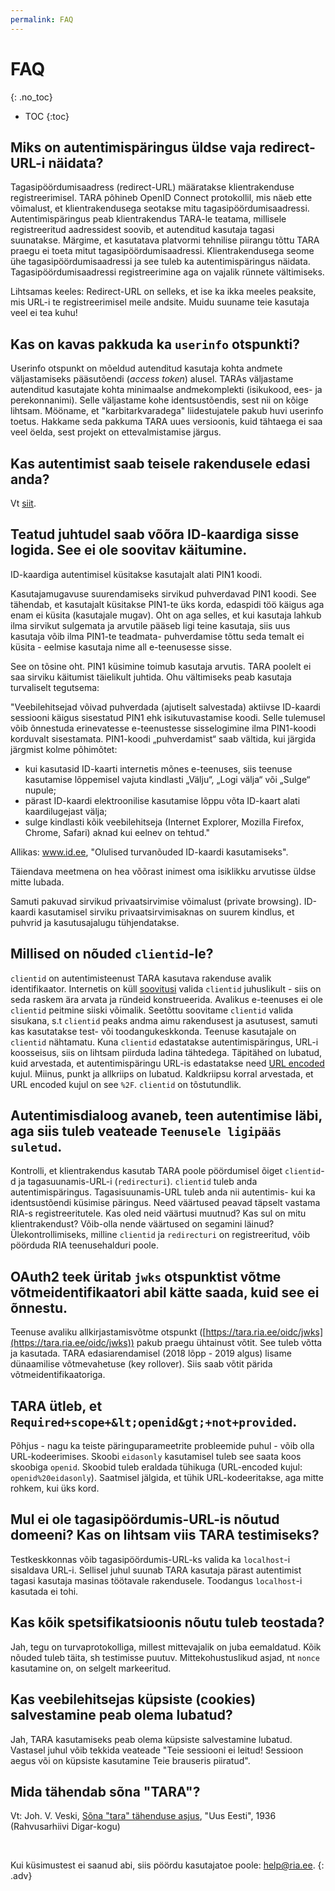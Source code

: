 ```yaml
---
permalink: FAQ
---
```


# FAQ
{: .no_toc}

- TOC
{:toc}

## Miks on autentimispäringus üldse vaja redirect-URL-i näidata?

Tagasipöördumisaadress (redirect-URL) määratakse klientrakenduse registreerimisel. TARA põhineb OpenID Connect protokollil, mis näeb ette võimalust, et klientrakendusega seotakse mitu tagasipöördumisaadressi. Autentimispäringus peab klientrakendus TARA-le teatama, millisele registreeritud aadressidest soovib, et autenditud kasutaja tagasi suunatakse. Märgime, et kasutatava platvormi tehnilise piirangu tõttu TARA praegu ei toeta mitut tagasipöördumisaadressi. Klientrakendusega seome ühe tagasipöördumisaadressi ja see tuleb ka autentimispäringus näidata. Tagasipöördumisaadressi registreerimine aga on vajalik rünnete vältimiseks.

Lihtsamas keeles: Redirect-URL on selleks, et ise ka ikka meeles peaksite, mis URL-i te registreerimisel meile andsite. Muidu suuname teie kasutaja veel ei tea kuhu!

## Kas on kavas pakkuda ka `userinfo` otspunkti?

Userinfo otspunkt on mõeldud autenditud kasutaja kohta andmete väljastamiseks pääsutõendi (_access token_) alusel. TARAs väljastame autenditud kasutajate kohta minimaalse andmekomplekti (isikukood, ees- ja perekonnanimi). Selle väljastame kohe identsustõendis, sest nii on kõige lihtsam. Mööname, et "karbitarkvaradega" liidestujatele pakub huvi userinfo toetus. Hakkame seda pakkuma TARA uues versioonis, kuid tähtaega ei saa veel öelda, sest projekt on ettevalmistamise järgus.

## Kas autentimist saab teisele rakendusele edasi anda?

Vt [siit](Feder).

## Teatud juhtudel saab võõra ID-kaardiga sisse logida. See ei ole soovitav käitumine.

ID-kaardiga autentimisel küsitakse kasutajalt alati PIN1 koodi.

Kasutajamugavuse suurendamiseks sirvikud puhverdavad PIN1 koodi. See tähendab, et kasutajalt küsitakse PIN1-te üks korda, edaspidi töö käigus aga enam ei küsita (kasutajale mugav). Oht on aga selles, et kui kasutaja lahkub ilma sirvikut sulgemata ja arvutile pääseb ligi teine kasutaja, siis uus kasutaja võib ilma PIN1-te teadmata- puhverdamise tõttu seda temalt ei küsita - eelmise kasutaja nime all e-teenusesse sisse.

See on tõsine oht. PIN1 küsimine toimub kasutaja arvutis. TARA poolelt ei saa sirviku käitumist täielikult juhtida. Ohu vältimiseks peab kasutaja turvaliselt tegutsema:

"Veebilehitsejad võivad puhverdada (ajutiselt salvestada) aktiivse ID-kaardi sessiooni käigus sisestatud PIN1 ehk isikutuvastamise koodi. Selle tulemusel võib õnnestuda erinevatesse e-teenustesse sisselogimine ilma PIN1-koodi korduvalt sisestamata. PIN1-koodi „puhverdamist“ saab vältida, kui järgida järgmist kolme põhimõtet:

-	kui kasutasid ID-kaarti internetis mõnes e-teenuses, siis teenuse kasutamise lõppemisel vajuta kindlasti „Välju“, „Logi  välja“ või „Sulge“ nupule;
-	pärast ID-kaardi elektroonilise kasutamise lõppu võta ID-kaart alati kaardilugejast välja;
-	sulge kindlasti kõik veebilehitseja (Internet Explorer, Mozilla Firefox, Chrome, Safari) aknad kui eelnev on tehtud."

Allikas: www.id.ee, "Olulised turvanõuded ID-kaardi kasutamiseks".

Täiendava meetmena on hea võõrast inimest oma isiklikku arvutisse üldse mitte lubada.

Samuti pakuvad sirvikud privaatsirvimise võimalust (private browsing). ID-kaardi kasutamisel sirviku privaatsirvimisaknas on suurem kindlus, et puhvrid ja kasutusajalugu tühjendatakse.

## Millised on nõuded `clientid`-le?

`clientid` on autentimisteenust TARA kasutava rakenduse avalik identifikaator. Internetis on küll [soovitusi](https://www.oauth.com/oauth2-servers/client-registration/client-id-secret/) valida `clientid` juhuslikult - siis on seda raskem ära arvata ja ründeid konstrueerida. Avalikus e-teenuses ei ole `clientid` peitmine siiski võimalik. Seetõttu soovitame `clientid` valida sisukana, s.t `clientid` peaks andma aimu rakendusest ja asutusest, samuti kas kasutatakse test- või toodangukeskkonda. Teenuse kasutajale on `clientid` nähtamatu. Kuna `clientid` edastatakse autentimispäringus, URL-i koosseisus, siis on lihtsam piirduda ladina tähtedega. Täpitähed on lubatud, kuid arvestada, et autentimispäringu URL-is edastatakse need [URL encoded](https://www.url-encode-decode.com/) kujul. Miinus, punkt ja allkriips on lubatud. Kaldkriipsu korral arvestada, et URL encoded kujul on see `%2F`. `clientid` on tõstutundlik.

## Autentimisdialoog avaneb, teen autentimise läbi, aga siis tuleb veateade `Teenusele ligipääs suletud`.

Kontrolli, et klientrakendus kasutab TARA poole pöördumisel õiget `clientid`-d ja tagasuunamis-URL-i (`redirecturi`). `clientid` tuleb anda autentimispäringus. Tagasisuunamis-URL tuleb anda nii autentimis- kui ka identsustõendi küsimise päringus. Need väärtused peavad täpselt vastama RIA-s registreeritutele. Kas oled neid väärtusi muutnud? Kas sul on mitu klientrakendust? Võib-olla nende väärtused on segamini läinud? Ülekontrollimiseks, milline `clientid` ja `redirecturi` on registreeritud, võib pöörduda RIA teenusehalduri poole.

## OAuth2 teek üritab `jwks` otspunktist võtme võtmeidentifikaatori abil kätte saada, kuid see ei õnnestu.

Teenuse avaliku allkirjastamisvõtme otspunkt ([https://tara.ria.ee/oidc/jwks](https://tara.ria.ee/oidc/jwks)) pakub praegu ühtainust võtit. See tuleb võtta ja kasutada. TARA edasiarendamisel (2018 lõpp - 2019 algus) lisame dünaamilise võtmevahetuse (key rollover). Siis saab võtit pärida võtmeidentifikaatoriga.

## TARA ütleb, et `Required+scope+&lt;openid&gt;+not+provided`.

Põhjus - nagu ka teiste päringuparameetrite probleemide puhul - võib olla URL-kodeerimises. Skoobi `eidasonly` kasutamisel tuleb see saata koos skoobiga `openid`. Skoobid tuleb eraldada tühikuga (URL-encoded kujul: `openid%20eidasonly`). Saatmisel jälgida, et tühik URL-kodeeritakse, aga mitte rohkem, kui üks kord. 

## Mul ei ole tagasipöördumis-URL-is nõutud domeeni? Kas on lihtsam viis TARA testimiseks?

Testkeskkonnas võib tagasipöördumis-URL-ks valida ka `localhost`-i sisaldava URL-i. Sellisel juhul suunab TARA kasutaja pärast autentimist tagasi kasutaja masinas töötavale rakendusele. Toodangus `localhost`-i kasutada ei tohi.

## Kas kõik spetsifikatsioonis nõutu tuleb teostada?

Jah, tegu on turvaprotokolliga, millest mittevajalik on juba eemaldatud. Kõik nõuded tuleb täita, sh testimisse puutuv. Mittekohustuslikud asjad, nt `nonce` kasutamine on, on selgelt markeeritud.

## Kas veebilehitsejas küpsiste (cookies) salvestamine peab olema lubatud?

Jah, TARA kasutamiseks peab olema küpsiste salvestamine lubatud. Vastasel juhul võib tekkida veateade "Teie sessiooni ei leitud! Sessioon aegus või on küpsiste kasutamine Teie brauseris piiratud".

## Mida tähendab sõna "TARA"?

Vt: Joh. V. Veski, [Sõna "tara" tähenduse asjus](https://dea.digar.ee/cgi-bin/dea?a=d&d=uuseesti19361028.2.57), "Uus Eesti", 1936 (Rahvusarhiivi Digar-kogu)

<p>&nbsp;</p>

Kui küsimustest ei saanud abi, siis pöördu kasutajatoe poole: help@ria.ee.
{: .adv}
